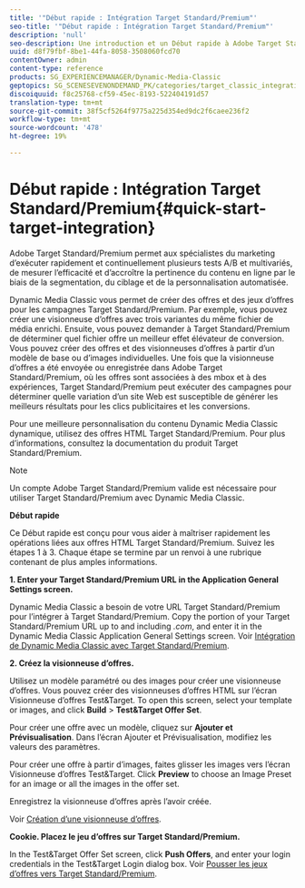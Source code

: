 ```yaml
---
title: '"Début rapide : Intégration Target Standard/Premium"'
seo-title: '"Début rapide : Intégration Target Standard/Premium"'
description: 'null'
seo-description: Une introduction et un Début rapide à Adobe Target Standard/Premium pour vous aider à maîtriser rapidement les techniques d’intégration Target Standard/Premium.
uuid: d8f79fbf-8be1-44fa-8058-3508060fcd70
contentOwner: admin
content-type: reference
products: SG_EXPERIENCEMANAGER/Dynamic-Media-Classic
geptopics: SG_SCENESEVENONDEMAND_PK/categories/target_classic_integration
discoiquuid: f8c25768-cf59-45ec-8193-522404191d57
translation-type: tm+mt
source-git-commit: 38f5cf5264f9775a225d354ed9dc2f6caee236f2
workflow-type: tm+mt
source-wordcount: '478'
ht-degree: 19%

---
```



# Début rapide : Intégration Target Standard/Premium{#quick-start-target-integration}

Adobe Target Standard/Premium permet aux spécialistes du marketing d’exécuter rapidement et continuellement plusieurs tests A/B et multivariés, de mesurer l’efficacité et d’accroître la pertinence du contenu en ligne par le biais de la segmentation, du ciblage et de la personnalisation automatisée.

Dynamic Media Classic vous permet de créer des offres et des jeux d’offres pour les campagnes Target Standard/Premium. Par exemple, vous pouvez créer une visionneuse d’offres avec trois variantes du même fichier de média enrichi. Ensuite, vous pouvez demander à Target Standard/Premium de déterminer quel fichier offre un meilleur effet élévateur de conversion. Vous pouvez créer des offres et des visionneuses d’offres à partir d’un modèle de base ou d’images individuelles. Une fois que la visionneuse d’offres a été envoyée ou enregistrée dans Adobe Target Standard/Premium, où les offres sont associées à des mbox et à des expériences, Target Standard/Premium peut exécuter des campagnes pour déterminer quelle variation d’un site Web est susceptible de générer les meilleurs résultats pour les clics publicitaires et les conversions.

Pour une meilleure personnalisation du contenu Dynamic Media Classic dynamique, utilisez des offres HTML Target Standard/Premium. Pour plus d’informations, consultez la documentation du produit Target Standard/Premium.

>[!NOTE]
>
>Un compte Adobe Target Standard/Premium valide est nécessaire pour utiliser Target Standard/Premium avec Dynamic Media Classic.

**Début rapide**

Ce Début rapide est conçu pour vous aider à maîtriser rapidement les opérations liées aux offres HTML Target Standard/Premium. Suivez les étapes 1 à 3. Chaque étape se termine par un renvoi à une rubrique contenant de plus amples informations.

**1. Enter your Target Standard/Premium URL in the Application General Settings screen.**

Dynamic Media Classic a besoin de votre URL Target Standard/Premium pour l’intégrer à Target Standard/Premium. Copy the portion of your Target Standard/Premium URL up to and including *.com*, and enter it in the Dynamic Media Classic Application General Settings screen. Voir [Intégration de Dynamic Media Classic avec Target Standard/Premium](integrating-dmc-with-target.md#integrating-dmc-with-target).

**2. Créez la visionneuse d’offres.**

Utilisez un modèle paramétré ou des images pour créer une visionneuse d’offres. Vous pouvez créer des visionneuses d’offres HTML sur l’écran Visionneuse d’offres Test&amp;Target. To open this screen, select your template or images, and click **Build** > **Test&amp;Target Offer Set**.

Pour créer une offre avec un modèle, cliquez sur **Ajouter et Prévisualisation**. Dans l’écran Ajouter et Prévisualisation, modifiez les valeurs des paramètres.

Pour créer une offre à partir d’images, faites glisser les images vers l’écran Visionneuse d’offres Test&amp;Target. Click **Preview** to choose an Image Preset for an image or all the images in the offer set.

Enregistrez la visionneuse d’offres après l’avoir créée.

Voir [Création d’une visionneuse d’offres](creating-offer-set.md#creating_an_offer_set).

**Cookie. Placez le jeu d’offres sur Target Standard/Premium.**

In the Test&amp;Target Offer Set screen, click **Push Offers**, and enter your login credentials in the Test&amp;Target Login dialog box. Voir [Pousser les jeux d’offres vers Target Standard/Premium](pushing-offer-sets-target.md#pushing_offer_sets_to_target).
